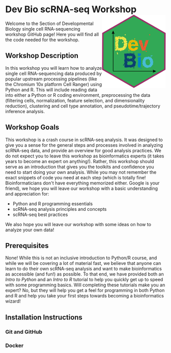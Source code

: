 # Dev Bio scRNA-seq Workshop <img src="img/devbioscrnaseqworkshoplogo_hex.png" align="right" width=200>

Welcome to the Section of Developmental Biology single cell RNA-sequencing workshop GitHub page! Here you will find all the code needed for the workshop.

## Workshop Description
In this workshop you will learn how to analyze single cell RNA-sequencing data produced by popular upstream processing pipelines (like the Chromium 10x platform Cell Ranger) using Python and R. This will include reading  data into either a Python or R coding environment, preprocessing the data (filtering cells, normalization, feature selection, and dimensionality reduction), clustering and cell type annotation, and pseudotime/trajectory inference analysis.

## Workshop Goals
This workshop is a crash course in scRNA-seq analysis. It was designed to give you a sense for the general steps and processes involved in analyzing scRNA-seq data, and provide an overview for good analysis practices. We do not expect you to leave this workshop as bioinformatics experts (it takes years to become an expert on anything!). Rather, this workshop should serve as an introduction that gives you the toolkits and confidence you need to start doing your own analysis. While you may not remember the exact snippets of code you need at each step (which is totally fine! Bioinformaticians don't have everything memorized either. Google is your friend), we hope you will leave our workshop with a basic understanding and appreciation for:
* Python and R programming essentials
* scRNA-seq analysis principles and concepts
* scRNA-seq best practices

We also hope you will leave our workshop with some ideas on how to analyze your own data!

## Prerequisites
None! While this is not an inclusive introduction to Python/R course, and while we will be covering a lot of material fast, we believe that anyone can learn to do their own scRNA-seq analysis and want to make bioinformatics as accessible (and fun!) as possible. To that end, we have provided both an *Intro to Python* and an *Intro to R* tutorial to help you quickly get up to speed with some programming basics. Will completing these tutorials make you an expert? No, but they will help you get a feel for programming in both Python and R and help you take your first steps towards becoming a bioinformatics wizard!

## Installation Instructions
### Git and GitHub
### Docker